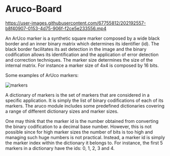 # Aruco-Board

https://user-images.githubusercontent.com/67755812/202192557-b8f40907-0153-4d75-906f-f2ce5e233556.mp4


An ArUco marker is a synthetic square marker composed by a wide black border and an inner binary matrix which determines its identifier (id). The black border facilitates its ast detection in the image and the binary codification allows its identification and the application of error detection and correction techniques. The marker size determines the size of the internal matrix. For instance a marker size of 4x4 is composed by 16 bits.

Some examples of ArUco markers:


![markers](https://user-images.githubusercontent.com/67755812/202192659-5551c742-3372-4f74-8415-0ad7f0cbd674.jpg)


A dictionary of markers is the set of markers that are considered in a specific application. It is simply the list of binary codifications of each of its markers.
The aruco module includes some predefined dictionaries covering a range of different dictionary sizes and marker sizes.

One may think that the marker id is the number obtained from converting the binary codification to a decimal base number. However, this is not possible since for high marker sizes the number of bits is too high and managing such huge numbers is not practical. Instead, a marker id is simply the marker index within the dictionary it belongs to. For instance, the first 5 markers in a dictionary have the ids: 0, 1, 2, 3 and 4.

